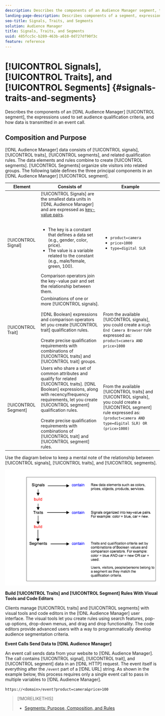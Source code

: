 ```yaml
---
description: Describes the components of an Audience Manager segment, the expressions used to set audience qualification criteria, and how data is transmitted in an event call.
landing-page-description: Describes components of a segment, expressions used to set audience qualification criteria, and how data is transmitted.
seo-title: Signals, Traits, and Segments
solution: Audience Manager
title: Signals, Traits, and Segments
uuid: 485fcc5c-b289-463b-a610-0d727df90f3c
feature: reference
---
```


# [!UICONTROL Signals], [!UICONTROL Traits], and [!UICONTROL Segments] {#signals-traits-and-segments}

Describes the components of an [!DNL Audience Manager] [!UICONTROL segment], the expressions used to set audience qualification criteria, and how data is transmitted in an event call.

## Composition and Purpose

[!DNL Audience Manager] data consists of [!UICONTROL signals], [!UICONTROL traits], [!UICONTROL segments], and related qualification rules. The data elements and rules combine to create [!UICONTROL segments]. [!UICONTROL Segments] organize site visitors into related groups. The following table defines the three principal components in an [!DNL Audience Manager] [!UICONTROL segment].  

|Element|Consists of|Example|
|---|---|---|
|[!UICONTROL Signal]|[!UICONTROL Signals] are the smallest data units in [!DNL Audience Manager] and are expressed as [key-value pairs](../reference/key-value-pairs-explained.md).<br><br><ul><li>The key is a constant that defines a data set (e.g., gender, color, price).</li><li>The value is a variable related to the constant (e.g., male/female, green, 100).</li></ul>Comparison operators join the key-value pair and set the relationship between them.|<ul><li>`product=camera`</li><li>`price>1000`</li><li>`type=digital SLR`</li></ul>|
|[!UICONTROL Trait]|Combinations of one or more [!UICONTROL signals].<br><br> [!DNL Boolean] expressions and comparison operators let you create [!UICONTROL trait] qualification rules. <br><br>Create precise qualification requirements with combinations of [!UICONTROL traits] and [!UICONTROL trait] groups.|From the available [!UICONTROL signals], you could create a `High End Camera Browser` rule expressed as: `product=camera AND price>1000`|
|[!UICONTROL Segment]|Users who share a set of common attributes and qualify for related [!UICONTROL traits]. [!DNL Boolean] expressions, along with recency/frequency requirements, let you create [!UICONTROL segment] qualification rules.<br><br> Create precise qualification requirements with combinations of [!UICONTROL trait] and [!UICONTROL segment] rules.|From the available [!UICONTROL traits] and [!UICONTROL signals], you could create a [!UICONTROL segment] rule expressed as:`(product=camera AND type=digital SLR) OR (price>1000)`|

Use the diagram below to keep a mental note of the relationship between [!UICONTROL signals], [!UICONTROL traits], and [!UICONTROL segments].

![](assets/signals-traits-segments.png)

**Build [!UICONTROL Traits] and [!UICONTROL Segment] Rules With Visual Tools and Code Editors**

Clients manage [!UICONTROL traits] and [!UICONTROL segments] with visual tools and code editors in the [!DNL Audience Manager] user interface. The visual tools let you create rules using search features, pop-up options, drop-down menus, and drag and drop functionality. The code editors provide advanced users with a way to programmatically develop audience segmentation criteria.

**Event Calls Send Data to [!DNL Audience Manager]**

An event call sends data from your website to [!DNL Audience Manager]. The call contains [!UICONTROL signal], [!UICONTROL trait], and [!UICONTROL segment] data in an [!DNL HTTP] request. The event itself is everything after the `/event` part of a [!DNL URL] string. As shown in the example below, this process requires only a single event call to pass in multiple variables to [!DNL Audience Manager].

`https://<domain>/event?product=camera&price>100`

>[!MORELIKETHIS]
>
>* [Segments: Purpose, Composition, and Rules](../features/segments/segments-purpose.md)
